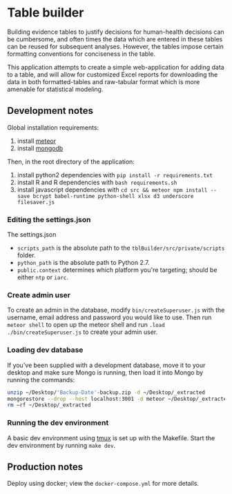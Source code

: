 # Table builder

Building evidence tables to justify decisions for human-health decisions can be
cumbersome, and often times the data which are entered in these tables can be
reused for subsequent analyses. However, the tables impose certain formatting
conventions for conciseness in the table.

This application attempts to create a simple web-application for adding data to
a table, and will allow for customized Excel reports for downloading the data
in both formatted-tables and raw-tabular format which is more amenable for
statistical modeling.

## Development notes

Global installation requirements:

1. install [meteor](http://docs.meteor.com)
2. install [mongodb](https://docs.mongodb.com/manual/installation/)

Then, in the root directory of the application:

1. install python2 dependencies with `pip install -r requirements.txt`
2. install R and R dependencies with `bash requirements.sh`
3. install javascript dependencies with `cd src && meteor npm install --save bcrypt babel-runtime python-shell xlsx d3 underscore filesaver.js`

### Editing the settings.json

The settings.json

- `scripts_path` is the absolute path to the `tblBuilder/src/private/scripts` folder.
- `python_path` is the absolute path to Python 2.7.
- `public.context` determines which platform you're targeting; should be either `ntp` or `iarc`.

### Create admin user

To create an admin in the database, modify `bin/createSuperuser.js` with the username, email address and password you would like to use. Then run `meteor shell` to open up the meteor shell and run `.load ./bin/createSuperuser.js` to create your admin user.

### Loading dev database

If you've been supplied with a development database, move it to your desktop and make sure Mongo is running, then load it into Mongo by running the commands:

```bash
unzip ~/Desktop/'Backup-Date'-backup.zip -d ~/Desktop/_extracted
mongorestore --drop --host localhost:3001 -d meteor ~/Desktop/_extracted
rm –rf ~/Desktop/_extracted
```

### Running the dev environment

A basic dev environment using [tmux](https://github.com/tmux/tmux/wiki) is set up with the Makefile. Start the dev environment by running `make dev`.

## Production notes

Deploy using docker; view the `docker-compose.yml` for more details.
